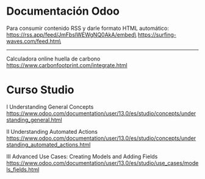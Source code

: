 # Documentación Odoo

Para consumir contenido RSS y darle formato HTML automático:\
https://rss.app/feed/JmFbsIWEWgNQ0AkA/embed\
https://surfing-waves.com/feed.htm\

*************************************************************
Calculadora online huella de carbono
https://www.carbonfootprint.com/integrate.html

# Curso Studio

I Understanding General Concepts\
https://www.odoo.com/documentation/user/13.0/es/studio/concepts/understanding_general.html

II Understanding Automated Actions\
https://www.odoo.com/documentation/user/13.0/es/studio/concepts/understanding_automated_actions.html

III Advanced Use Cases: Creating Models and Adding Fields\
https://www.odoo.com/documentation/user/13.0/es/studio/use_cases/models_fields.html
